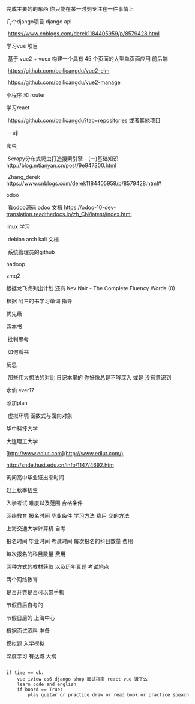 完成主要的的东西 你只能在某一时刻专注在一件事情上

几个django项目 django api

​	https://www.cnblogs.com/derek1184405959/p/8579428.html

学习vue 项目 

​	基于 vue2 + vuex 构建一个具有 45 个页面的大型单页面应用 前后端

​	https://github.com/bailicangdu/vue2-elm

​	https://github.com/bailicangdu/vue2-manage

小程序 和 router

学习react

​	https://github.com/bailicangdu?tab=repositories 或者其他项目

​	一峰

爬虫

​	Scrapy分布式爬虫打造搜索引擎 - (一)基础知识 http://blog.mtianyan.cn/post/9e947300.html

​	Zhang_derek https://www.cnblogs.com/derek1184405959/p/8579428.html#

odoo

​	看odoo源码 odoo 文档 https://odoo-10-dev-translation.readthedocs.io/zh_CN/latest/index.html

linux 学习

​	debian arch kali 文档

​	系统管理员的github



hadoop

zmq2



根据龙飞虎列出计划 还有 Kev Nair - The Complete Fluency Words (0)

根据 阿三的书学习单词 指导



优先级

两本书

​	批判思考

​	如何看书





反思

​	那些伟大想法的对比 日记本里的     你好像总是不够深入 或是 没有意识到



水仙 ever17



添加plan

​	虚拟环境 函数式与面向对象





华中科技大学 

大连理工大学

[http://www.edlut.com](http://www.edlut.com/)

<http://snde.hust.edu.cn/info/1147/4692.htm>





询问高中毕业证出来时间

赶上秋季招生



入学考试 难度以及范围 合格条件

网络教育 报名时间 毕业条件 学习方法 费用 交的方法



上海交通大学计算机 自考

报名时间 毕业时间 考试时间 每次报名的科目数量 费用

每次报名的科目数量 费用



 两种方式的教材获取 以及历年真题 考试地点



两个网络教育

是否开卷是否可以带手机



节假日后自考的

节假日后的 上海中心





根据面试资料   准备

模拟题  入学模拟

深度学习 有达城 大纲
```

if time == ok:
    vue iview es6 django shop 面试指南 react vue 饿了么
    learn code and english
    if board == True:
        play guitar or practice draw or read book or practice speach



	






```
